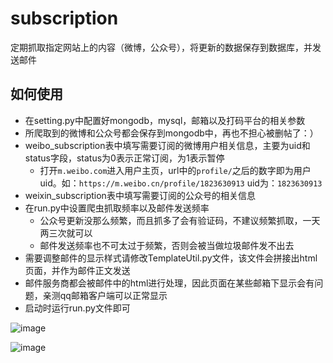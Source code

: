 # subscription
定期抓取指定网站上的内容（微博，公众号），将更新的数据保存到数据库，并发送邮件

## 如何使用

- 在setting.py中配置好mongodb，mysql，邮箱以及打码平台的相关参数
- 所爬取到的微博和公众号都会保存到mongodb中，再也不担心被删帖了：）
- weibo_subscription表中填写需要订阅的微博用户相关信息，主要为uid和status字段，status为0表示正常订阅，为1表示暂停
  - 打开`m.weibo.com`进入用户主页，url中的`profile/`之后的数字即为用户uid。如：`https://m.weibo.cn/profile/1823630913` uid为：`1823630913`
- weixin_subscription表中填写需要订阅的公众号的相关信息
- 在run.py中设置爬虫抓取频率以及邮件发送频率
  - 公众号更新没那么频繁，而且抓多了会有验证码，不建议频繁抓取，一天两三次就可以
  - 邮件发送频率也不可太过于频繁，否则会被当做垃圾邮件发不出去
- 需要调整邮件的显示样式请修改TemplateUtil.py文件，该文件会拼接出html页面，并作为邮件正文发送
- 邮件服务商都会被邮件中的html进行处理，因此页面在某些邮箱下显示会有问题，亲测qq邮箱客户端可以正常显示
- 启动时运行run.py文件即可



![image](https://github.com/williamzhanggg/subscription/blob/master/other/screenshot/Screenshot_20180623-104654.jpg?raw=true)



![image](https://github.com/williamzhanggg/subscription/blob/master/other/screenshot/Screenshot_20180623-104800.jpg?raw=true)
